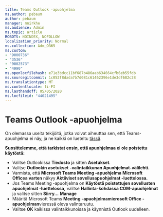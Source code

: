 ```yaml
---
title: Teams Outlook -apuohjelma
ms.author: pebaum
author: pebaum
manager: mnirkhe
ms.audience: Admin
ms.topic: article
ROBOTS: NOINDEX, NOFOLLOW
localization_priority: Normal
ms.collection: Adm_O365
ms.custom:
- "9000736"
- "3536"
- "9002573"
- "4990"
ms.openlocfilehash: e71e3bdcc11bf687b486aab634664cfb6eb55fdb
ms.sourcegitcommit: 1c052f8dada7b7d081c61462396e1de3df682c28
ms.translationtype: MT
ms.contentlocale: fi-FI
ms.lasthandoff: 05/05/2020
ms.locfileid: "44021495"
---
```

# <a name="teams-outlook-add-in"></a>Teams Outlook -apuohjelma

On olemassa useita tekijöitä, jotka voivat aiheuttaa sen, että Teams-apuohjelma ei näy, ja ne kaikki on lueteltu [tässä](https://docs.microsoft.com/microsoftteams/teams-add-in-for-outlook#teams-meeting-add-in-in-outlook-for-windows-does-not-show).

**Suosittelemme, että tarkistat ensin, että apuohjelmaa ei ole poistettu käytöstä:**

- Valitse Outlookissa **Tiedosto** ja sitten **Asetukset**.
- Valitse **Outlookin asetukset** **-valintaikkunan Apuohjelmat-välilehti.**
- Varmista, että **Microsoft Teams Meeting -apuohjelma Microsoft Officea varten** näkyy **Aktiiviset sovellusapuohjelmat -luettelossa.**
- Jos Teams Meeting -apuohjelma on **Käytöstä poistettujen sovellusten apuohjelmat -luettelossa,** valitse **Hallinta-kohdassa COM-apuohjelmat** ja valitse sitten **Siirry...** **Manage**
- Määritä Microsoft Teams **Meeting -apuohjelmamicrosoft Office -apuohjelman**vieressä oleva valintaruutu.
- Valitse **OK** kaikissa valintaikkunoissa ja käynnistä Outlook uudelleen.
